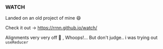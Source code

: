 ### WATCH

Landed on an old project of mine :smile: 

Check it out -> https://rrnn.github.io/watch/

Alignments very very off :grimacing: , Whoops!... But don't judge.. i was trying out `useReducer`